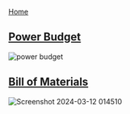 [Home](/index.md)


## [Power Budget](https://docs.google.com/spreadsheets/d/1WLdgTx1jY-CqjdHZXyPzQMXlrSTJY2c_/edit#gid=1208100218)

![power budget](https://github.com/Team-309-Weather-Station/EGR314-Spring2024-Team309.github.io/assets/157083379/6b38f5da-ba58-4547-8eeb-7483822a28b9)


## [Bill of Materials](https://docs.google.com/spreadsheets/d/1t2ft6POlQOHWxzSHua7qpe4oo7F90Wr8/edit#gid=70035195)

![Screenshot 2024-03-12 014510](https://github.com/Team-309-Weather-Station/EGR314-Spring2024-Team309.github.io/assets/157083379/902ca304-bd0e-4917-afa4-f9ba86a1a2c8)

